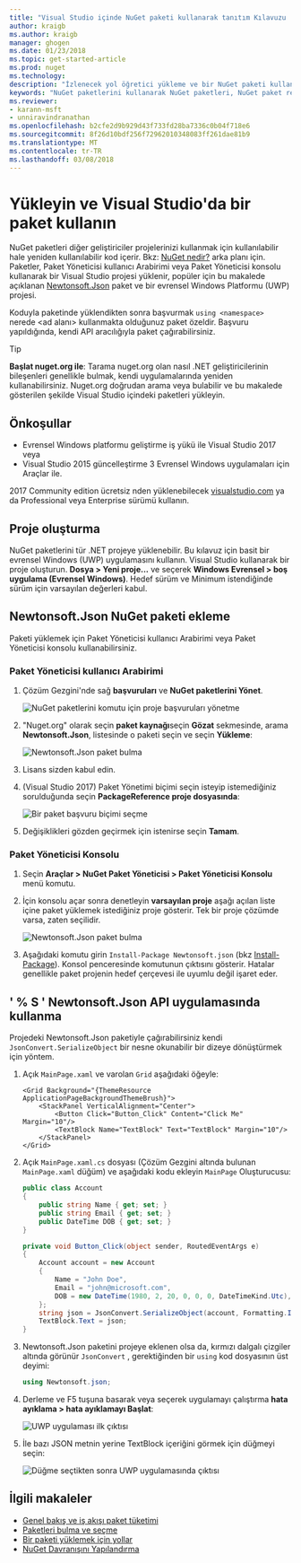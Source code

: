 ```yaml
---
title: "Visual Studio içinde NuGet paketi kullanarak tanıtım Kılavuzu | Microsoft Docs"
author: kraigb
ms.author: kraigb
manager: ghogen
ms.date: 01/23/2018
ms.topic: get-started-article
ms.prod: nuget
ms.technology: 
description: "İzlenecek yol öğretici yükleme ve bir NuGet paketi kullanarak bir Visual Studio projesi işleme."
keywords: "NuGet paketlerini kullanarak NuGet paketleri, NuGet paket referanslarını yükleme NuGet, NuGet paketi tüketim yükleyin"
ms.reviewer:
- karann-msft
- unniravindranathan
ms.openlocfilehash: b2cfe2d9b929d43f733fd28ba7336c0b04f718e6
ms.sourcegitcommit: 8f26d10bdf256f72962010348083ff261dae81b9
ms.translationtype: MT
ms.contentlocale: tr-TR
ms.lasthandoff: 03/08/2018
---
```

# <a name="install-and-use-a-package-in-visual-studio"></a>Yükleyin ve Visual Studio'da bir paket kullanın

NuGet paketleri diğer geliştiriciler projelerinizi kullanmak için kullanılabilir hale yeniden kullanılabilir kod içerir. Bkz: [NuGet nedir?](../What-is-NuGet.md) arka planı için. Paketler, Paket Yöneticisi kullanıcı Arabirimi veya Paket Yöneticisi konsolu kullanarak bir Visual Studio projesi yüklenir, popüler için bu makalede açıklanan [Newtonsoft.Json](https://www.nuget.org/packages/Newtonsoft.Json/) paket ve bir evrensel Windows Platformu (UWP) projesi.

Koduyla paketinde yüklendikten sonra başvurmak `using <namespace>` nerede \<ad alanı\> kullanmakta olduğunuz paket özeldir. Başvuru yapıldığında, kendi API aracılığıyla paket çağırabilirsiniz.

> [!Tip]
> **Başlat nuget.org ile**: Tarama nuget.org olan nasıl .NET geliştiricilerinin bileşenleri genellikle bulmak, kendi uygulamalarında yeniden kullanabilirsiniz. Nuget.org doğrudan arama veya bulabilir ve bu makalede gösterilen şekilde Visual Studio içindeki paketleri yükleyin.

## <a name="prerequisites"></a>Önkoşullar

- Evrensel Windows platformu geliştirme iş yükü ile Visual Studio 2017 veya
- Visual Studio 2015 güncelleştirme 3 Evrensel Windows uygulamaları için Araçlar ile.

2017 Community edition ücretsiz nden yüklenebilecek [visualstudio.com](https://www.visualstudio.com/) ya da Professional veya Enterprise sürümü kullanın.

## <a name="create-a-project"></a>Proje oluşturma

NuGet paketlerini tür .NET projeye yüklenebilir. Bu kılavuz için basit bir evrensel Windows (UWP) uygulamasını kullanın. Visual Studio kullanarak bir proje oluşturun. **Dosya > Yeni proje...**  ve seçerek **Windows Evrensel > boş uygulama (Evrensel Windows)**. Hedef sürüm ve Minimum istendiğinde sürüm için varsayılan değerleri kabul.

## <a name="add-the-newtonsoftjson-nuget-package"></a>Newtonsoft.Json NuGet paketi ekleme

Paketi yüklemek için Paket Yöneticisi kullanıcı Arabirimi veya Paket Yöneticisi konsolu kullanabilirsiniz.

### <a name="package-manager-ui"></a>Paket Yöneticisi kullanıcı Arabirimi

1. Çözüm Gezgini'nde sağ **başvuruları** ve **NuGet paketlerini Yönet**.

    ![NuGet paketlerini komutu için proje başvuruları yönetme](media/QS_Use-02-ManageNuGetPackages.png)

1. "Nuget.org" olarak seçin **paket kaynağı**seçin **Gözat** sekmesinde, arama **Newtonsoft.Json**, listesinde o paketi seçin ve seçin  **Yükleme**:

    ![Newtonsoft.Json paket bulma](media/QS_Use-03-NewtonsoftJson.png)

1. Lisans sizden kabul edin.

1. (Visual Studio 2017) Paket Yönetimi biçimi seçin isteyip istemediğiniz sorulduğunda seçin **PackageReference proje dosyasında**:

    ![Bir paket başvuru biçimi seçme](media/QS_Use-03b-SelectFormat.png)

1. Değişiklikleri gözden geçirmek için istenirse seçin **Tamam**.

### <a name="package-manager-console"></a>Paket Yöneticisi Konsolu

1. Seçin **Araçlar > NuGet Paket Yöneticisi > Paket Yöneticisi Konsolu** menü komutu.

1. İçin konsolu açar sonra denetleyin **varsayılan proje** aşağı açılan liste içine paket yüklemek istediğiniz proje gösterir. Tek bir proje çözümde varsa, zaten seçilidir.

    ![Newtonsoft.Json paket bulma](media/QS_Use-08-Console1.png)

1. Aşağıdaki komutu girin `Install-Package Newtonsoft.json` (bkz [Install-Package](../tools/ps-ref-install-package.md)). Konsol penceresinde komutunun çıktısını gösterir. Hatalar genellikle paket projenin hedef çerçevesi ile uyumlu değil işaret eder.

## <a name="use-the-newtonsoftjson-api-in-the-app"></a>' % S ' Newtonsoft.Json API uygulamasında kullanma

Projedeki Newtonsoft.Json paketiyle çağırabilirsiniz kendi `JsonConvert.SerializeObject` bir nesne okunabilir bir dizeye dönüştürmek için yöntem.

1. Açık `MainPage.xaml` ve varolan `Grid` aşağıdaki öğeyle:

    ```xaml
    <Grid Background="{ThemeResource ApplicationPageBackgroundThemeBrush}">
        <StackPanel VerticalAlignment="Center">
            <Button Click="Button_Click" Content="Click Me" Margin="10"/>
            <TextBlock Name="TextBlock" Text="TextBlock" Margin="10"/>
        </StackPanel>
    </Grid>
    ```

1. Açık `MainPage.xaml.cs` dosyası (Çözüm Gezgini altında bulunan `MainPage.xaml` düğüm) ve aşağıdaki kodu ekleyin `MainPage` Oluşturucusu:

    ```cs
    public class Account
    {
        public string Name { get; set; }
        public string Email { get; set; }
        public DateTime DOB { get; set; }
    }

    private void Button_Click(object sender, RoutedEventArgs e)
    {
        Account account = new Account
        {
            Name = "John Doe",
            Email = "john@microsoft.com",
            DOB = new DateTime(1980, 2, 20, 0, 0, 0, DateTimeKind.Utc),
        };
        string json = JsonConvert.SerializeObject(account, Formatting.Indented);
        TextBlock.Text = json;
    }
    ```

1. Newtonsoft.Json paketini projeye eklenen olsa da, kırmızı dalgalı çizgiler altında görünür `JsonConvert` , gerektiğinden bir `using` kod dosyasının üst deyimi:

    ```cs
    using Newtonsoft.json;
    ```

1. Derleme ve F5 tuşuna basarak veya seçerek uygulamayı çalıştırma **hata ayıklama > hata ayıklamayı Başlat**:

    ![UWP uygulaması ilk çıktısı](media/QS_Use-06-AppStart.png)

1. İle bazı JSON metnin yerine TextBlock içeriğini görmek için düğmeyi seçin:

    ![Düğme seçtikten sonra UWP uygulamasında çıktısı](media/QS_Use-07-AppEnd.png)

## <a name="related-articles"></a>İlgili makaleler

- [Genel bakış ve iş akışı paket tüketimi](../consume-packages/overview-and-workflow.md)
- [Paketleri bulma ve seçme](../consume-packages/finding-and-choosing-packages.md)
- [Bir paketi yüklemek için yollar](../consume-packages/ways-to-install-a-package.md)
- [NuGet Davranışını Yapılandırma](../consume-packages/configuring-nuget-behavior.md)
